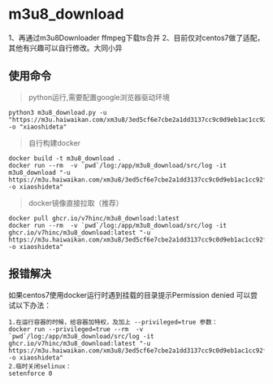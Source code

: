 # m3u8_download
1、再通过m3u8Downloader ffmpeg下载ts合并
2、目前仅对centos7做了适配，其他有兴趣可以自行修改。大同小异


## 使用命令
> python运行,需要配置google浏览器驱动环境
```shell script
python3 m3u8_download.py -u "https://m3u.haiwaikan.com/xm3u8/3ed5cf6e7cbe2a1dd3137cc9c0d9eb1ac1cc92f317c3e029b236e7a30f314f009921f11e97d0da21.m3u8" -o "xiaoshideta"
```

> 自行构建docker
```shell script
docker build -t m3u8_download .
docker run --rm  -v `pwd`/log:/app/m3u8_download/src/log -it m3u8_download "-u https://m3u.haiwaikan.com/xm3u8/3ed5cf6e7cbe2a1dd3137cc9c0d9eb1ac1cc92f317c3e029b236e7a30f314f009921f11e97d0da21.m3u8 -o xiaoshideta"
```

> docker镜像直接拉取（推荐）
```shell script
docker pull ghcr.io/v7hinc/m3u8_download:latest
docker run --rm  -v `pwd`/log:/app/m3u8_download/src/log -it ghcr.io/v7hinc/m3u8_download:latest "-u https://m3u.haiwaikan.com/xm3u8/3ed5cf6e7cbe2a1dd3137cc9c0d9eb1ac1cc92f317c3e029b236e7a30f314f009921f11e97d0da21.m3u8 -o xiaoshideta"
```

## 报错解决
如果centos7使用docker运行时遇到挂载的目录提示Permission denied
可以尝试以下办法：
```
1.在运行容器的时候，给容器加特权，及加上 --privileged=true 参数：
docker run --privileged=true --rm  -v `pwd`/log:/app/m3u8_download/src/log -it ghcr.io/v7hinc/m3u8_download:latest "-u https://m3u.haiwaikan.com/xm3u8/3ed5cf6e7cbe2a1dd3137cc9c0d9eb1ac1cc92f317c3e029b236e7a30f314f009921f11e97d0da21.m3u8 -o xiaoshideta"
2.临时关闭selinux：
setenforce 0
```